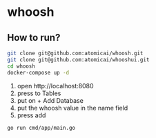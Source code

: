 # whoosh

## How to run?

```bash
git clone git@github.com:atomicai/whoosh.git
git clone git@github.com:atomicai/whooshui.git
cd whoosh
docker-compose up -d
```
1) open http://localhost:8080
2) press to Tables
3) put on + Add Database
4) put the whoosh value in the name field
5) press add
```
go run cmd/app/main.go
```
